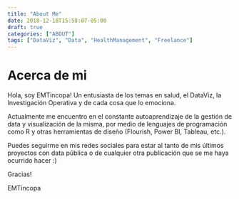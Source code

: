 ```yaml
---
title: "About Me"
date: 2018-12-18T15:58:07-05:00
draft: true
categories: ["ABOUT"]
tags: ["DataViz", "Data", "HealthManagement", "Freelance"]
---
```



# Acerca de mi

Hola, soy EMTincopa!
Un entusiasta de los temas en salud, el DataViz, la Investigación Operativa y de cada cosa que lo emociona.

Actualmente me encuentro en el constante autoaprendizaje de la gestión de data y visualización de la misma, por medio de lenguajes de programación como R y otras herramientas de diseño (Flourish, Power BI, Tableau, etc.). 

Puedes seguirme en mis redes sociales para estar al tanto de mis últimos proyectos con data pública o de cualquier otra publicación que se me haya ocurrido hacer :)

Gracias!

EMTincopa


